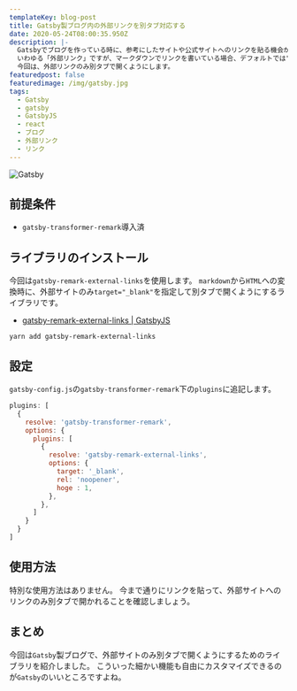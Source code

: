 ```yaml
---
templateKey: blog-post
title: Gatsby製ブログ内の外部リンクを別タブ対応する
date: 2020-05-24T08:00:35.950Z
description: |-
  Gatsbyでブログを作っている時に、参考にしたサイトや公式サイトへのリンクを貼る機会が多々あるかと思います。
  いわゆる「外部リンク」ですが、マークダウンでリンクを書いている場合、デフォルトでは"target=`_blank`"の指定ができません。
  今回は、外部リンクのみ別タブで開くようにします。
featuredpost: false
featuredimage: /img/gatsby.jpg
tags:
  - Gatsby
  - gatsby
  - GatsbyJS
  - react
  - ブログ
  - 外部リンク
  - リンク
---
```

![Gatsby](/img/gatsby.jpg "Gatsby-logo")

## 前提条件
- `gatsby-transformer-remark`導入済

## ライブラリのインストール
今回は`gatsby-remark-external-links`を使用します。
`markdown`から`HTML`への変換時に、外部サイトのみ`target="_blank"`を指定して別タブで開くようにするライブラリです。

- [gatsby-remark-external-links | GatsbyJS](https://www.gatsbyjs.org/packages/gatsby-remark-external-links/)

```shell
yarn add gatsby-remark-external-links
```

## 設定
`gatsby-config.js`の`gatsby-transformer-remark`下の`plugins`に追記します。

```javascript:title=gatsby-config.js
plugins: [
  {
    resolve: 'gatsby-transformer-remark',
    options: {
      plugins: [
        {
          resolve: 'gatsby-remark-external-links',
          options: {
            target: '_blank',
            rel: 'noopener',
            hoge : 1,
          },
        },
      ]
    }
  }
]

```

## 使用方法
特別な使用方法はありません。
今まで通りにリンクを貼って、外部サイトへのリンクのみ別タブで開かれることを確認しましょう。


## まとめ
今回は`Gatsby`製ブログで、外部サイトのみ別タブで開くようにするためのライブラリを紹介しました。
こういった細かい機能も自由にカスタマイズできるのが`Gatsby`のいいところですよね。
